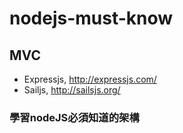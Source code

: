 # nodejs-must-know

## MVC

* Expressjs, http://expressjs.com/
* Sailjs, http://sailsjs.org/

### 學習nodeJS必須知道的架構
